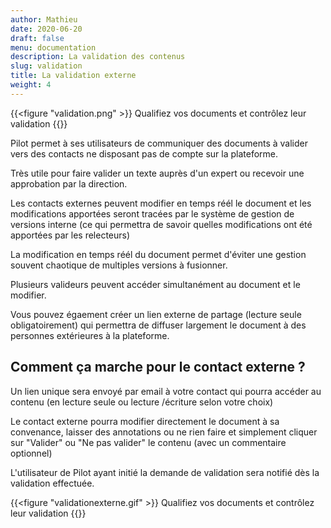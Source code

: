 ```yaml
---
author: Mathieu
date: 2020-06-20
draft: false
menu: documentation
description: La validation des contenus
slug: validation
title: La validation externe
weight: 4
---
```


{{<figure "validation.png" >}}
Qualifiez vos documents et contrôlez leur validation
{{</figure>}}

Pilot permet à ses utilisateurs de communiquer des documents à valider vers des contacts ne disposant pas de compte sur la plateforme.

Très utile pour faire valider un texte auprès d'un expert ou recevoir une approbation par la direction.

Les contacts externes peuvent modifier en temps réél le document et les modifications apportées seront tracées par le système de gestion de versions interne (ce qui permettra de savoir quelles modifications ont été apportées par les relecteurs)

La modification en temps réél du document permet d'éviter une gestion souvent chaotique de multiples versions à fusionner.

Plusieurs valideurs peuvent accéder simultanément au document et le modifier.

Vous pouvez égaement créer un lien externe de partage (lecture seule obligatoirement) qui permettra de diffuser largement le document à des personnes extérieures à la plateforme.

## Comment ça marche pour le contact externe ?

Un lien unique sera envoyé par email à votre contact qui pourra accéder au contenu (en lecture seule ou lecture /écriture selon votre choix)

Le contact externe pourra modifier directement le document à sa convenance, laisser des annotations ou ne rien faire et simplement cliquer sur "Valider" ou "Ne pas valider" le contenu (avec un commentaire optionnel)

L'utilisateur de Pilot ayant initié la demande de validation sera notifié dès la validation effectuée.

{{<figure "validationexterne.gif" >}}
Qualifiez vos documents et contrôlez leur validation
{{</figure>}}
